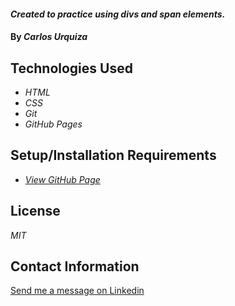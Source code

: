 #### _Created to practice using divs and span elements._

#### By _**Carlos Urquiza**_

## Technologies Used

* _HTML_
* _CSS_
* _Git_
* _GitHub Pages_

## Setup/Installation Requirements

* _[View GitHub Page](https://webquiza.github.io/practice-divs-spans/)_

## License

_MIT_

## Contact Information

[Send me a message on Linkedin](https://www.linkedin.com/in/carlos-urquiza/)
